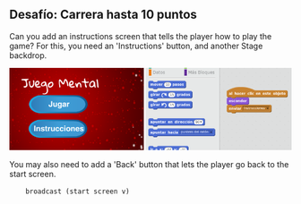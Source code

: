 ## Desafío: Carrera hasta 10 puntos

Can you add an instructions screen that tells the player how to play the game? For this, you need an 'Instructions' button, and another Stage backdrop.

![captura de pantalla](images/brain-instructions.png)

You may also need to add a 'Back' button that lets the player go back to the start screen.

```blocks3
    broadcast (start screen v)
```